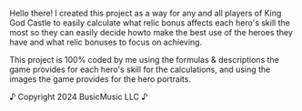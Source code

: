 Hello there! I created this project as a way for any and all players of King God Castle to easily calculate
what relic bonus affects each hero's skill the most so they can easily decide howto make the best use of the
heroes they have and what relic bonuses to focus on achieving.

This project is 100% coded by me using the formulas & descriptions the game provides for each hero's skill for
the calculations, and using the images the game provides for the hero portraits.


♪ Copyright 2024 BusicMusic LLC ♪
